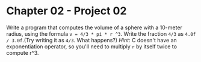 # Chapter 02 - Project 02

Write a program that computes the volume of a sphere with a 10-meter radius,
using the formula `v = 4/3 * pi * r ^3`. Write the fraction `4/3` as `4.0f /
3.0f`.(Try writing it as `4/3`. What happens?) _Hint_: C doesn't have an
exponentiation operator, so you'll need to multiply `r` by itself twice to
compute r^3.
